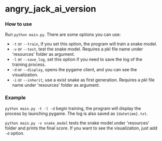 # angry_jack_ai_version
### How to use
Run `python main.py`.
There are some options you can use:
- `-t` or `--train`, if you set this option, the program will train a snake model.
- `-v` or `--test`, test the snake model. Requires a pkl file name under 'resources' folder as argument.
- `-l` or `--save_log`, set this option if you need to save the log of the training process.
- `-d` or `--display`, opens the pygame client, and you can see the visualization.
- `-i` or `--inherit`, use a exist snake as first generation. Requires a pkl file name under 'resources' folder as argument.

### Example
`python main.py -t -l -d` begin training, the program will display the process by launching pygame. The log is also saved as `{datetime}.txt`.

`python main.py -v snake_model` tests the snake model under 'resources' folder and prints the final score.
If you want to see the visualization, just add `-d` option.
